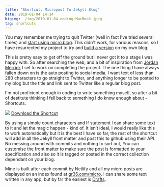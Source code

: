```yaml
---
title: "Shortcut: Micropost To Jekyll Blog"
date: 2019-01-04 14:14
bigimg:  /img/2019-01-04-coding-MacBook.jpeg
tag: shortcuts
---
```

You may remember me trying to quit Twitter (well in fact I've tried several times) and [start using micro.blog](https://www.gr36.com/2018-05-25-you're-not-cool-enough-for-micro.blog/). This didn't work, for various reasons, so I have resurrected my project to try and [build a version](https://www.gr36.com/2018-01-20-building-a-micro-blog-on-jekyll/) on my own blog.

This is pretty easy to get off the ground but I never got it to a stage I was happy with. So after searching the web, and a bit of inspiration from [Jordan Merrick](https://www.jordanmerrick.com) I set to work on completing the project. The one thing I have always fallen down on is the auto posting to social media, I want text of less than 280 characters to go straight to Twitter, and anything longer to be posted to my blog but the title and link sent to Twitter like a regular blog post.

I'm not proficient enough in coding to write something myself, so after a bit of destitute thinking I fell back to something I do know enough about - Shortcuts. 

![](https://gr36.com/img/2019-01-04-micropost-shortcuts-screenshot.png)
[Download the Shortcut](https://gr36.com/shortcuts/files/Micropost-Jekyll.shortcut)

By using a simple count characters and If statement I can share some text to it and let the magic happen - kind of. It isn’t ideal, I would really like this to work automatically but it is the best I have so far, the rest of the shortcut will add in all the Jekyll front matter and post this to github using their API. No messing around with commits and nothing to sort out, You can customise the front matter to make sure the post is formatted to your specification and also so it is tagged or posted in the correct collection dependant on your blog. 

Mine is built after each commit by Netlify and all my micro posts are displayed on an index found at [gr36.com/micro](https://gr36.com/micro/). I can share some text written in any app, but by far the easiest is [Drafts](https://gr36.com/2018-04-29-finding-use-for-drafts/).
